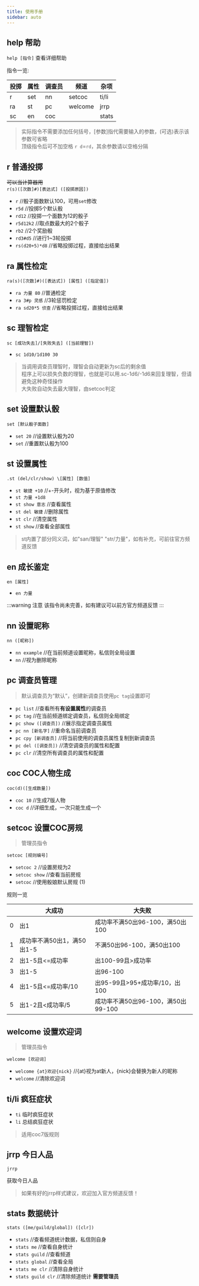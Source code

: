 ```yaml
---
title: 使用手册
sidebar: auto
---
```


 ## help 帮助
 
 `help [指令]` 查看详细帮助

指令一览:　

| 投掷 | 属性 | 调查员 | 频道    |   杂项 |
| ---- | ---- | ----- | ------- | ----- |
| r    | set  | nn    | setcoc  | ti/li |
| ra   | st   | pc    | welcome | jrrp  |
| sc   | en   | coc   |         | stats |

 > 实际指令不需要添加任何括号，[参数]指代需要输入的参数，(可选)表示该参数可省略  
   顶级指令后可不加空格 `r d`=`rd`，其余参数请以空格分隔

 ## r 普通投掷
 ~~可以当计算器用~~  
`r(s)([次数]#)[表达式] ([投掷原因])`

 - `r` //骰子面数默认100，可用`set`修改
 - `r5d` //投掷5个默认骰
 - `rd12` //投掷一个面数为12的骰子
 - `r5d12k2` //取点数最大的2个骰子
 - `rb2` //2个奖励骰
 - `rd3#d5` //进行1~3轮投掷
 - `rs(d20+5)*d8` //省略投掷过程，直接给出结果

 ## ra 属性检定
 
`ra(s)([次数]#)([表达式]) [属性] ([指定值])`

 - `ra 力量 80` //普通检定
 - `ra 3#p 灵感` //3轮惩罚检定
 - `ra sd20*5 侦查` //省略投掷过程，直接给出结果


 ## sc 理智检定
 
`sc [成功失去]/[失败失去] ([当前理智])`

 - `sc 1d10/1d100 30`
 
 > 当调用调查员理智时，理智会自动更新为sc后的剩余值  
   程序上可以损失负数的理智，也就是可以用.sc-1d6/-1d6来回复理智，但请避免这种奇怪操作  
   大失败自动失去最大理智，由setcoc判定
 
 
 ## set 设置默认骰
 
`set [默认骰子面数]`

 - `set 20` //设置默认骰为20
 - `set` //重置默认骰为100
 
 
 ## st 设置属性

`.st (del/clr/show) \[属性] [数值]`  
 
 - `st 敏捷 +10` //+-开头时，视为基于原值修改
 - `st 力量 +1d8`
 - `st show 意志` //查看属性
 - `st del 敏捷` //删除属性
 - `st clr` //清空属性  
 - `st show` //查看全部属性
 
 > st内置了部分同义词，如"san/理智" "str/力量"，如有补充，可前往官方频道反馈

 ## en 成长鉴定
 
`en [属性]`

 - `en 力量`
 
:::warning 注意
该指令尚未完善，如有建议可以前方官方频道反馈
:::

 ## nn 设置昵称
 
 `nn ([昵称])`
 
 - `nn example` //在当前频道设置昵称，私信则全局设置
 - `nn` //视为删除昵称
 
 ## pc 调查员管理
 
 > 默认调查员为“默认”，创建新调查员使用`pc tag`设置即可

 - `pc list` //查看所有**有设置属性**的调查员
 - `pc tag` //在当前频道绑定调查员，私信则全局绑定
 - `pc show ([调查员])` //展示指定调查员属性
 - `pc nn [新名字]` //重命名当前调查员
 - `pc cpy [新调查员]` //将当前使用的调查员属性复制到新调查员
 - `pc del ([调查员])` //清空调查员的属性和配置
 - `pc clr` //清空所有调查员的属性和配置

 ## coc COC人物生成
 
`coc(d)([生成数量])`

 - `coc 10` //生成7版人物
 - `coc d` //详细生成，一次只能生成一个
 
 ## setcoc 设置COC房规
 
 > 管理员指令

`setcoc [规则编号]`

 - `setcoc 2` //设置房规为2
 - `setcoc show` //查看当前房规
 - `setcoc` //使用骰娘默认房规 (1)
 
 规则一览

|     | 大成功 | 大失败 |
| --- | ------ | ----- |
| 0 | 出1 | 成功率不满50出96-100，满50出100 |
| 1 | 成功率不满50出1，满50出1-5 | 不满50出96-100，满50出100 |
| 2 | 出1-5且<=成功率 | 出100-99且>成功率 |
| 3 | 出1-5 | 出96-100 |
| 4 | 出1-5且<=成功率/10 | 出95-99且>95+成功率/10，出100 |
| 5 | 出1-2且<成功率/5 | 成功率不满50出96-100，满50出99-100 |
 
 ## welcome 设置欢迎词
 
 > 管理员指令

`welcome [欢迎词]`

 - `welcome {at}欢迎{nick}` //{at}视为at新人，{nick}会替换为新人的昵称
 - `welcome` //清除欢迎词
 
 ## ti/li 疯狂症状
 
 - `ti` 临时疯狂症状
 - `li` 总结疯狂症状
 
> 适用coc7版规则

 ## jrrp 今日人品
 
 `jrrp`
 
 获取今日人品
 
 > 如果有好的jrrp样式建议，欢迎加入官方频道反馈！

 ## stats 数据统计
 
 `stats ([me/guild/global]) ([clr])`
 
 - `stats` //查看频道统计数据，私信则自身
 - `stats me` //查看自身统计
 - `stats guild` //查看频道
 - `stats global` //查看全局
 - `stats me clr` //清除自身统计
 - `stats guild clr` //清除频道统计 **需要管理员**